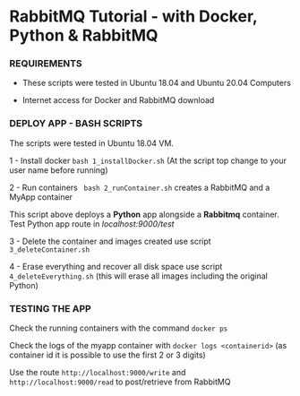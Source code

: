# RabbitMQ Tutorial - with Docker, Python & RabbitMQ #


### REQUIREMENTS ###

- These scripts were tested in Ubuntu 18.04 and Ubuntu 20.04 Computers

- Internet access for Docker and RabbitMQ download 


### DEPLOY APP - BASH SCRIPTS ###

The scripts were tested in Ubuntu 18.04 VM. 

1 - Install docker  ```bash 1_installDocker.sh``` (At the script top change to your user name before running)

2 - Run containers ``` bash 2_runContainer.sh``` creates a RabbitMQ and a MyApp container

This script above deploys a **Python** app alongside a **Rabbitmq** container. Test Python app route in *localhost:9000/test*

3 - Delete the container and images created use script ```3_deleteContainer.sh```

4 - Erase everything and recover all disk space use script ```4_deleteEverything.sh``` (this will erase all images including the original Python)


### TESTING THE APP ###

Check the running containers with the command ```docker ps```

Check the logs of the myapp container with ```docker logs <containerid>``` (as container id it is possible to use the first 2 or 3 digits)

Use the route ```http://localhost:9000/write``` and ```http://localhost:9000/read``` to post/retrieve from RabbitMQ



